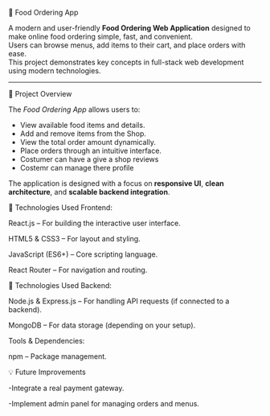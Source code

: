 🍔 Food Ordering App

A modern and user-friendly **Food Ordering Web Application** designed to make online food ordering simple, fast, and convenient.  
Users can browse menus, add items to their cart, and place orders with ease.  
This project demonstrates key concepts in full-stack web development using modern technologies.

---
🚀 Project Overview

The *Food Ordering App* allows users to:
- View available food items and details.
- Add and remove items from the Shop.
- View the total order amount dynamically.
- Place orders through an intuitive interface.
- Costumer can have a give a shop reviews
- Costemr can manage there profile
  
The application is designed with a focus on **responsive UI**, **clean architecture**, and **scalable backend integration**.

 🧩 Technologies Used
Frontend:

React.js – For building the interactive user interface.

HTML5 & CSS3 – For layout and styling.

JavaScript (ES6+) – Core scripting language.

React Router – For navigation and routing.

🧩 Technologies Used
Backend:

Node.js & Express.js – For handling API requests (if connected to a backend).

MongoDB – For data storage (depending on your setup).

Tools & Dependencies:

npm – Package management.

💡 Future Improvements

-Integrate a real payment gateway.

-Implement admin panel for managing orders and menus.
